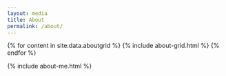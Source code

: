 ```yaml
---
layout: media
title: About
permalink: /about/
---
```


<div class="row">
{% for content in site.data.aboutgrid %}
	{% include about-grid.html %}
{% endfor %}
</div>

{% include about-me.html %}
